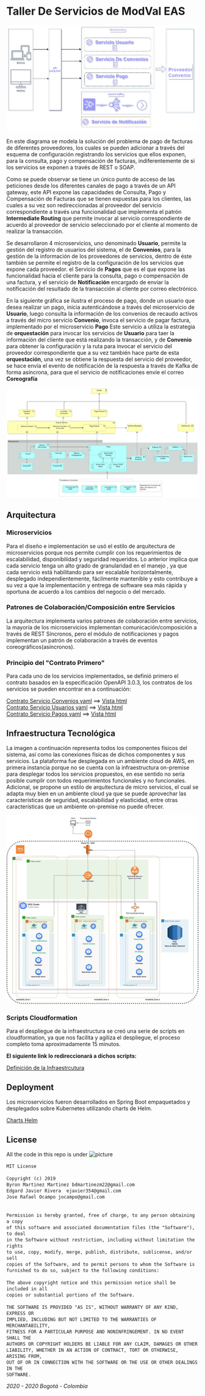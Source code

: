 # Taller De Servicios de ModVal EAS

![picture](Diagrama%20Servicios%20Facturas.jpg)

En este diagrama se modela la solución del problema de pago de facturas de diferentes proveedores, los cuales se pueden adicionar a través del esquema
de configuración registrando los servicios que ellos exponen, para la consulta, pago y compensación de facturas, indiferentemente de si los servicios
se exponen a través de REST o SOAP. 

Como se puede observar se tiene un único punto de acceso de las peticiones desde los diferentes canales de pago a través de un API gateway, este API expone
las capacidades de Consulta, Pago y Compensación de Facturas que se tienen expuestas para los clientes, las cuales a su vez son redireccionadas al proveedor
del servicio correspondiente a través una funcionalidad que implementa el patrón <strong> Intermediate Routing </strong> que permite invocar al servicio correspondiente
de acuerdo al proveedor de servicio seleccionado por el cliente al momento de realizar la transacción.

Se desarrollaron 4 microservicios, uno denominado <b>Usuario</b>, permite la gestión del registro de usuarios del sistema, el de <b>Convenios</b>, para la gestión de la 
información de los proveedores de servicios, dentro de éste también se permite el registro de la configuración de los servicios que expone cada proveedor. el Servicio 
de <b>Pagos</b> que es el que expone las funcionalidad hacia el cliente para la consulta, pago o compensación de una factura, y el servicio de <b>Notificación</b> encargado
de enviar la notificación del resultado de la transacción al cliente por correo electrónico.

En la siguiente gráfica se ilustra el proceso de pago, donde un usuario que desea realizar un pago, inicia autenticándose a través del microservicio de <b>Usuario</b>, luego
consulta la información de los convenios de recaudo activos a través del micro servicio <b>Convenio</b>, invoca el servicio de pagar factura, implementado por el microservicio
<b>Pago</b> Este servicio a utiliza la estrategia de <b>orquestación</b> para invocar los servicios de <b>Usuario</b> para taer la información del cliente que está realizando
la transacción, y de <b>Convenio</b> para obtener la configuración y la ruta para invocar el servicio del proveedor correspondiente que a su vez también hace parte de
esta <b>orquestación</b>, una vez se obtiene la respuesta del servicio del proveedor, se hace envía el evento de notificación de la respuesta a través de Kafka  de forma
asíncrona, para que el servicio de notificaciones envíe el correo <b> Coreografía </b>


![picture](ProcesoPago.jpg)

<h2> Arquitectura </h2>



<h3>Microservicios</h3>
<p>Para el diseño e implementación se usó el estilo de arquitectura de microservicios porque nos permite cumplir con los requerimientos de escalabilidad, disponibilidad y seguridad requeridos. Lo anterior implica que cada servicio tenga un alto grado de granularidad en el manejo , ya que cada servicio está habilitando para ser escalable horizontalmente, desplegado independientemente, fácilmente mantenible y esto contribuye a su vez a  que la implementación y entrega de software sea más rápida y oportuna de acuerdo a los cambios del negocio o del mercado. </p>

<h3>Patrones de Colaboración/Composición entre Servicios</h3>
<p>La arquitectura implementa varios patrones de colaboración entre servicios, la mayoría de los microservicios implementan comunicación/composición a través de REST Síncronos, pero el módulo de notificaciones y pagos  implementan un patrón de colaboración a través de eventos coreográficos(asíncronos).</p>

<h3>Principio del "Contrato Primero"</h3>
Para cada uno de los servicios implementados, se definió primero el contrato basados en la especificación OpenAPI 3.0.3, los contratos de los servicios se pueden encontrar
en a continuación:

[Contrato Servicio Convenios yaml](Contracts/Convenios.yaml)  ==>  [Vista html](RawGit:Contracts/Convenios.html)<br/>
[Contrato Servicio Usuarios yaml](Contracts/Usuario.yaml)  ==> [Vista html](https://htmlpreview.github.io/?Contracts/Usuarios.html) <br/>
[Contrato Servicio Pagos yaml](Contracts/PagoDispatcher.yaml) ==> [Vista html](https://htmlpreview.github.io/?Contracts/Pagos.html)


<h2>Infraestructura Tecnológica</h2>
<p>La imagen a continuación representa todos los componentes físicos del sistema, así como las conexiones físicas de dichos  componentes y sus servicios. La plataforma fue desplegada en un ambiente cloud de AWS, en primera instancia porque no se cuenta con la infraestructura on-premise para desplegar todos los servicios propuestos, en ese sentido no sería posible cumplir con todos requerimientos funcionales y no funcionales. Adicional, se propone un estilo de arquitectura de micro servicios, el cual se adapta muy bien en un ambiente cloud ya que se puede aprovechar las características de seguridad, escalabilidad y elasticidad, entre otras características que un ambiente on-premise no puede ofrecer.</p>

![picture](DiagramaDeDespliegue.jpg)


<h3>Scripts Cloudformation</h3>
<p> Para el despliegue de la infraestructura se creó una serie de scripts en cloudformation, ya que nos facilita y agiliza el despliegue, el proceso completo toma aproximadamente 15 minutos. </p> 
<p><b>El siguiente link lo redireccionará a dichos scripts:</b></p>

[Definición de la Infraestrcutura](Infraestructura/aws_eks/README.md)



<h2>Deployment</h2>

<p>Los microservicios fueron desarrollados en Spring Boot empaquetados y desplegados sobre Kubernetes utilizando charts de Helm.</p> 

[Charts Helm](Apps/)


<h2>License</h2>

All the code in this repo is under ![picture](https://img.shields.io/badge/license-MIT-brightgreen)

```
MIT License

Copyright (c) 2019 
Byron Martinez Martinez bdmartinezm22@gmail.com
Edgard Javier Rivera  ejavier354@gmail.com
Jose Rafael Ocampo jocampo@gmail.com


Permission is hereby granted, free of charge, to any person obtaining a copy
of this software and associated documentation files (the "Software"), to deal
in the Software without restriction, including without limitation the rights
to use, copy, modify, merge, publish, distribute, sublicense, and/or sell
copies of the Software, and to permit persons to whom the Software is
furnished to do so, subject to the following conditions:

The above copyright notice and this permission notice shall be included in all
copies or substantial portions of the Software.

THE SOFTWARE IS PROVIDED "AS IS", WITHOUT WARRANTY OF ANY KIND, EXPRESS OR
IMPLIED, INCLUDING BUT NOT LIMITED TO THE WARRANTIES OF MERCHANTABILITY,
FITNESS FOR A PARTICULAR PURPOSE AND NONINFRINGEMENT. IN NO EVENT SHALL THE
AUTHORS OR COPYRIGHT HOLDERS BE LIABLE FOR ANY CLAIM, DAMAGES OR OTHER
LIABILITY, WHETHER IN AN ACTION OF CONTRACT, TORT OR OTHERWISE, ARISING FROM,
OUT OF OR IN CONNECTION WITH THE SOFTWARE OR THE USE OR OTHER DEALINGS IN THE
SOFTWARE.
```
_2020 - 2020 Bogotá - Colombia_


